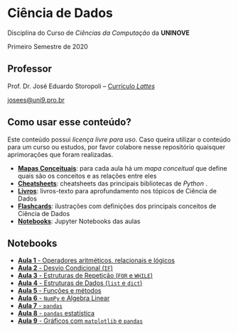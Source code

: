 # Ciência de Dados

Disciplina do Curso de *Ciências da Computação* da **UNINOVE**

Primeiro Semestre de 2020

## Professor

Prof. Dr. José Eduardo Storopoli – [Currículo *Lattes*](http://lattes.cnpq.br/2281909649311607)

[josees@uni9.pro.br](mailto:josees@uni9.pro.br)

## Como usar esse conteúdo?

Este conteúdo possui *licença livre para uso*. Caso queira utilizar o conteúdo para um curso ou estudos, por favor colabore nesse repositório quaisquer aprimorações que foram realizadas.

* **[Mapas Conceituais](https://github.com/storopoli/ciencia-de-dados/tree/master/Mapas%20Conceituais)**: para cada aula há um *mapa conceitual* que define quais são os conceitos e as relações entre eles
* **[Cheatsheets](https://github.com/storopoli/ciencia-de-dados/tree/master/cheatsheets)**: cheatsheets das principais bibliotecas de *Python* .
* [**Livros**](https://github.com/storopoli/ciencia-de-dados/tree/master/livros): livros-texto para aprofundamento nos tópicos de Ciência de Dados
* **[Flashcards](https://github.com/storopoli/ciencia-de-dados/tree/master/flashcards)**: ilustrações com definições dos principais conceitos de Ciência de Dados
* **[Notebooks](https://github.com/storopoli/ciencia-de-dados/tree/master/notebooks)**: Jupyter Notebooks das aulas

## Notebooks

* [**Aula 1** - Operadores aritméticos, relacionais e lógicos](https://mybinder.org/v2/gh/storopoli/ciencia-de-dados/master?filepath=notebooks%2FAula_1_Operadores_Aritmeticos_Relacionais_e_Logicos.ipynb) 
* [**Aula 2** - Desvio Condicional (`IF`)](https://mybinder.org/v2/gh/storopoli/ciencia-de-dados/master?filepath=notebooks%2FAula_2_Desvio_Condicional_IF.ipynb)
* [**Aula 3** - Estruturas de Repetição (`FOR` e `WHILE`)](https://mybinder.org/v2/gh/storopoli/ciencia-de-dados/master?filepath=notebooks%2FAula_3_Estruturas_de_Repeticao.ipynb)
* [**Aula 4** - Estruturas de Dados (`list` e `dict`)](https://mybinder.org/v2/gh/storopoli/ciencia-de-dados/master?filepath=notebooks%2FAula_4_Estrutura_de_Dados.ipynb)
* [**Aula 5** - Funções e métodos](https://mybinder.org/v2/gh/storopoli/ciencia-de-dados/master?filepath=notebooks%2FAula_5_Metodos_e_Funcoes.ipynb)
* [**Aula 6** - `NumPy` e Algebra Linear](https://mybinder.org/v2/gh/storopoli/ciencia-de-dados/master?filepath=notebooks%2FAula_6_Numpy_Algebra_Linear.ipynb)
* [**Aula 7** - `pandas`](https://mybinder.org/v2/gh/storopoli/ciencia-de-dados/master?filepath=notebooks%2FAula_7_pandas.ipynb)
* [**Aula 8** - `pandas` estatística](https://mybinder.org/v2/gh/storopoli/ciencia-de-dados/master?filepath=notebooks%2FAula_8_pandas_estatistica.ipynb)
* [**Aula 9** - Gráficos com `matplotlib` e `pandas`](https://mybinder.org/v2/gh/storopoli/ciencia-de-dados/master?filepath=notebooks%2FAula_9_graficos.ipynb)


